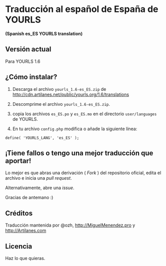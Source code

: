 # Traducción al español de España de YOURLS
**(Spanish es_ES YOURLS translation)**


## Versión actual

Para YOURLS 1.6


## ¿Cómo instalar?

1. Descarga el archivo `yourls_1.6-es_ES.zip` de http://cdn.artilanes.net/public/yourls.org/1.6/translations

2. Descomprime el archivo `yourls_1.6-es_ES.zip`.

3. copia los archivos `es_ES.po` y `es_ES.mo` en el directorio `user/languages` de YOURLS.

4. En tu archivo `config.php` modifica o añade la siguiente línea:
```
define( 'YOURLS_LANG', 'es_ES' );
```


## ¡Tiene fallos o tengo una mejor traducción que aportar!

Lo mejor es que abras una derivación ( *Fork* ) del repositorio oficial, edita el archivo e inicia una *pull request*.

Alternativamente, abre una *issue*.

Gracias de antemano :)


## Créditos

Traducción mantenida por @ozh, http://MiguelMenendez.pro y http://Artilanes.com


## Licencia

Haz lo que quieras.
